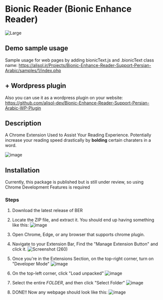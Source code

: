 # Bionic Reader (Bionic Enhance Reader)
![Large](https://user-images.githubusercontent.com/46472696/169700815-af3bac43-62ad-4d03-b7b4-c7305465eddc.png)

## Demo sample usage
Sample usage for web pages by adding bionicText.js and .bionicText class name:
https://alisol.ir/Projects/Bionic-Enhance-Reader-Support-Persian-Arabic/samples/1/index.php

## + Wordpress plugin
Also you can use it as a wordpress plugin on your website: https://github.com/alisol-dev/Bionic-Enhance-Reader-Support-Persian-Arabic-WP-Plugin

## Description
A Chrome Extension Used to Assist Your Reading Experience. Potentially increase your reading speed drastically by **bolding** certain charaters in a word.

![image](https://user-images.githubusercontent.com/46472696/169659988-f24b94a3-a556-4eb1-9127-17337bd76f60.png)

## Installation
Currently, this package is published but is still under review, so using Chrome Development Features is required

### Steps
1. Download the latest release of BER

3. Locate the ZIP file, and extract it. You should end up having something like this: ![image](https://user-images.githubusercontent.com/46472696/169659798-db0ada46-1ce2-4261-82f2-4173754dc8c6.png)

4. Open Chrome, Edge, or any browser that supports chrome plugin.

5. Navigate to your Extension Bar, Find the "Manage Extension Button" and click it. ![Screenshot (260)](https://user-images.githubusercontent.com/46472696/169659530-4330ab65-83d8-4510-9175-9e37274a38db.jpg)

6. Once you're in the Extensions Section, on the top-right corner, turn on "Developer Mode" ![image](https://user-images.githubusercontent.com/46472696/169659582-419f5479-d22d-47e1-89b8-bd4790686492.png)

7. On the top-left corner, click "Load unpacked" ![image](https://user-images.githubusercontent.com/46472696/169659916-d60b0f6a-bea3-4892-9d41-9f65421218ff.png)
8. Select the entire *FOLDER*, and then click "Select Folder" ![image](https://user-images.githubusercontent.com/46472696/169659974-663f1ce8-2da7-47c0-88a0-b2e3c8d1d0c6.png)

9. DONE!! Now any webpage should look like this: ![image](https://user-images.githubusercontent.com/46472696/169660006-c683e1f5-cb2c-4571-b564-aed98eb4b838.png)

